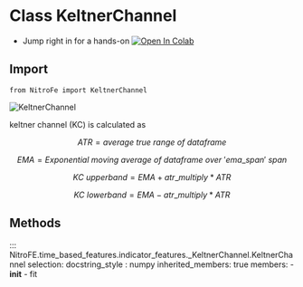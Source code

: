 
# Class KeltnerChannel

* Jump right in for a hands-on [![Open In Colab](https://camo.githubusercontent.com/52feade06f2fecbf006889a904d221e6a730c194/68747470733a2f2f636f6c61622e72657365617263682e676f6f676c652e636f6d2f6173736574732f636f6c61622d62616467652e737667)](https://colab.research.google.com/drive/1SVTmxDEkESLxY5CqWNgrDBckMWu1X0RB?usp=sharing)

## Import
`
from NitroFe import KeltnerChannel
`

![KeltnerChannel](https://media.giphy.com/media/liXYyVogt1wmwkkSqd/giphy.gif)

keltner channel (KC) is calculated as 

$$
ATR = average \ true \ range \ of \ dataframe
$$

$$
EMA = Exponential \ moving \ average \ of \ dataframe \ over \ 'ema\_span' \ span
$$

$$
KC \ upperband = EMA + atr\_multiply * ATR
$$

$$
KC \ lowerband = EMA - atr\_multiply * ATR
$$



## Methods

::: NitroFE.time_based_features.indicator_features._KeltnerChannel.KeltnerChannel
    selection:
        docstring_style : numpy
        inherited_members: true
        members:
        - __init__
        - fit
